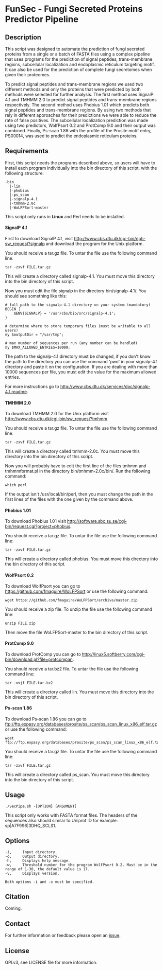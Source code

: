 # FunSec - Fungi Secreted Proteins Predictor Pipeline #

## Description ##

This script was designed to automate the prediction of fungi secreted proteins from a single or a batch of FASTA files using a complex pipeline that uses programs for the prediction of signal peptides, trans-membrane regions, subcellular localization and endoplasmic reticulum targeting motif. It can also be used for the prediction of complete fungi secretomes when given their proteomes.

To predict signal peptides and trans-membrane regions we used two different methods and only the proteins that were predicted by both methods were selected for further analysis. The first method uses SignalP 4.1 and TMHMM 2.0 to predict signal peptides and trans-membrane regions respectively. The second method uses Phobius 1.01 which predicts both signal peptides and trans-membrane regions. By using two methods that rely in different approaches for their predictions we were able to reduce the rate of false positives. The subcellular localization prediction was made using two predictors, WolfPsort 0.2 and ProtComp 9.0 and their output was combined. Finally, Ps-scan 1.86 with the profile of the Prosite motif entry, PS00014, was used to predict the endoplasmic reticulum proteins.

## Requirements ##

First, this script needs the programs described above, so users will have to install each program individually into the bin directory of this script, with the following structure:

```
-bin
  |-lin
  |-phobius
  |-ps_scan
  |-signalp-4.1
  |-tmhmm-2.0c
  |-WoLFPSort-master
```

This script only runs in **Linux** and Perl needs to be installed.

#### SignalP 4.1 ####

First to download SignalP 4.1, visit <http://www.cbs.dtu.dk/cgi-bin/nph-sw_request?signalp> and download the program for the Unix platform.

You should receive a tar.gz file. To untar the file use the following command line:

```
tar -zxvf FILE.tar.gz
```

This will create a directory called signalp-4.1. You must move this directory into the bin directory of this script.

Now you must edit the file signalp in the directory bin/signalp-4.1/. You should see something like this:

```
# full path to the signalp-4.1 directory on your system (mandatory)
BEGIN {
    $ENV{SIGNALP} = '/usr/cbs/bio/src/signalp-4.1';
}

# determine where to store temporary files (must be writable to all users)
my $outputDir = "/var/tmp";

# max number of sequences per run (any number can be handled)
my $MAX_ALLOWED_ENTRIES=10000;
```

The path to the signalp-4.1 directory must be changed, if you don't know the path to the directory you can use the command 'pwd' in your signalp-4.1 directory and paste it on the configuration. If you are dealing with more than 10000 sequences per file, you must edit the value for the maximum allowed entries.

For more instructions go to <http://www.cbs.dtu.dk/services/doc/signalp-4.1.readme>.

#### TMHMM 2.0 ####

To download TMHMM 2.0 for the Unix platform visit <http://www.cbs.dtu.dk/cgi-bin/sw_request?tmhmm>.

You should receive a tar.gz file. To untar the file use the following command line:

```
tar -zxvf FILE.tar.gz
```

This will create a directory called tmhmm-2.0c. You must move this directory into the bin directory of this script.

Now you will probably have to edit the first line of the files tmhmm and tmhmmformat.pl in the directory bin/tmhmm-2.0c/bin/. Run the following command:

```
which perl
```

If the output isn't /usr/local/bin/perl, then you must change the path in the first lines of the files with the one given by the command above.

#### Phobius 1.01 ####

To download Phobius 1.01 visit <http://software.sbc.su.se/cgi-bin/request.cgi?project=phobius>.

You should receive a tar.gz file. To untar the file use the following command line:

```
tar -zxvf FILE.tar.gz
```

This will create a directory called phobius. You must move this directory into the bin directory of this script.

#### WolfPsort 0.2 ####

To download WolfPsort you can go to <https://github.com/fmaguire/WoLFPSort> or use the following command:

```
wget https://github.com/fmaguire/WoLFPSort/archive/master.zip
```

You should receive a zip file. To unzip the file use the following command line:

```
unzip FILE.zip
```

Then move the file WoLFPSort-master to the bin directory of this script.

#### ProtComp 9.0 ####

To download ProtComp you can go to <http://linux5.softberry.com/cgi-bin/download.pl?file=protcompan>.

You should receive a tar.bz2 file. To untar the file use the following command line:

```
tar -xvjf FILE.tar.bz2
```

This will create a directory called lin. You must move this directory into the bin directory of this script.

#### Ps-scan 1.86 ####

To download Ps-scan 1.86 you can go to <ftp://ftp.expasy.org/databases/prosite/ps_scan/ps_scan_linux_x86_elf.tar.gz> or use the following command:

```
wget ftp://ftp.expasy.org/databases/prosite/ps_scan/ps_scan_linux_x86_elf.tar.gz
```

You should receive a tar.gz file. To untar the file use the following command line:

```
tar -zxvf FILE.tar.gz
```

This will create a directory called ps_scan. You must move this directory into the bin directory of this script.

## Usage ##

```
./SecPipe.sh -[OPTION] [ARGUMENT]
```

This script only works with FASTA format files. The headers of the sequences also should similar to Uniprot ID for example: sp|A7F996|3DHQ_SCLS1.

## Options ##

```
-i,		Input directory.
-o,		Output directory.
-h,		Displays help message.
-w,		Threshold number for the program WolfPsort 0.2. Must be in the range of 1-30, the default value is 17.
-v,		Displays version.

Both options -i and -o must be specified.
```

## Citation ##

Coming.

## Contact ##

For further information or feedback please open an [issue](https://github.com/Lonewolfenrir/FunSec/issues).

## License ##

GPLv3, see LICENSE file for more information.
